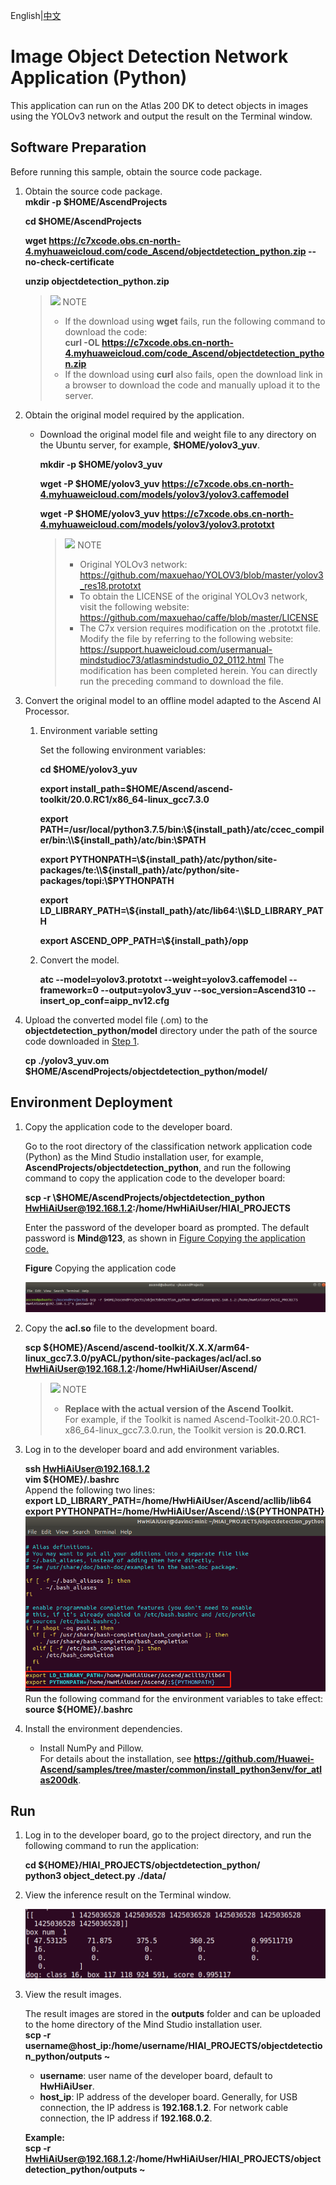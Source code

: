 English|[中文](README.md)

# Image Object Detection Network Application (Python)

This application can run on the Atlas 200 DK to detect objects in images using the YOLOv3 network and output the result on the Terminal window.

## Software Preparation

Before running this sample, obtain the source code package.

1. <a name="zh-cn_topic_0228757084_section8534138124114"></a>Obtain the source code package.   
   **mkdir -p $HOME/AscendProjects**
   
   **cd $HOME/AscendProjects**
   
   **wget https://c7xcode.obs.cn-north-4.myhuaweicloud.com/code_Ascend/objectdetection_python.zip --no-check-certificate**
   
   **unzip objectdetection_python.zip**
   
   > ![](public_sys-resources/icon-note.gif) NOTE
   > - If the download using **wget** fails, run the following command to download the code:   
   **curl -OL https://c7xcode.obs.cn-north-4.myhuaweicloud.com/code_Ascend/objectdetection_python.zip**
   > - If the download using **curl** also fails, open the download link in a browser to download the code and manually upload it to the server.

2. <a name="zh-cn_topic_0219108795_li2074865610364"></a>Obtain the original model required by the application.
   
   - Download the original model file and weight file to any directory on the Ubuntu server, for example, **$HOME/yolov3_yuv**.
     
     **mkdir -p $HOME/yolov3_yuv**
     
     **wget -P $HOME/yolov3_yuv https://c7xcode.obs.cn-north-4.myhuaweicloud.com/models/yolov3/yolov3.caffemodel**
     
     **wget -P $HOME/yolov3_yuv https://c7xcode.obs.cn-north-4.myhuaweicloud.com/models/yolov3/yolov3.prototxt**
     
     > ![](public_sys-resources/icon-note.gif) NOTE
     > - Original YOLOv3 network: https://github.com/maxuehao/YOLOV3/blob/master/yolov3_res18.prototxt
     > - To obtain the LICENSE of the original YOLOv3 network, visit the following website: https://github.com/maxuehao/caffe/blob/master/LICENSE
     > - The C7x version requires modification on the .prototxt file. Modify the file by referring to the following website: https://support.huaweicloud.com/usermanual-mindstudioc73/atlasmindstudio_02_0112.html
	 The modification has been completed herein. You can directly run the preceding command to download the file.

3. Convert the original model to an offline model adapted to the Ascend AI Processor.
   
   1. Environment variable setting
      
      Set the following environment variables:
      
      **cd \$HOME/yolov3_yuv**
      
      **export install_path=\$HOME/Ascend/ascend-toolkit/20.0.RC1/x86_64-linux_gcc7.3.0** 
      
      **export PATH=/usr/local/python3.7.5/bin:\\${install_path}/atc/ccec_compiler/bin:\\${install_path}/atc/bin:\\$PATH** 
      
      **export PYTHONPATH=\\${install_path}/atc/python/site-packages/te:\\${install_path}/atc/python/site-packages/topi:\\$PYTHONPATH** 
      
      **export LD_LIBRARY_PATH=\\${install_path}/atc/lib64:\\$LD_LIBRARY_PATH**  
      
      **export ASCEND_OPP_PATH=\\${install_path}/opp**
   
   2. Convert the model.
      
      **atc --model=yolov3.prototxt --weight=yolov3.caffemodel --framework=0 --output=yolov3_yuv --soc_version=Ascend310 --insert_op_conf=aipp_nv12.cfg**

4. Upload the converted model file (.om) to the **objectdetection_python/model** directory under the path of the source code downloaded in [Step 1](#zh-cn_topic_0219108795_li953280133816).
   
   **cp ./yolov3_yuv.om \$HOME/AscendProjects/objectdetection_python/model/**

## Environment Deployment<a name="zh-cn_topic_0228757083_section1759513564117"></a>

1. Copy the application code to the developer board.
   
   Go to the root directory of the classification network application code \(Python\) as the Mind Studio installation user, for example, **AscendProjects/objectdetection_python**, and run the following command to copy the application code to the developer board:
   
   **scp -r \\$HOME/AscendProjects/objectdetection_python HwHiAiUser@192.168.1.2:/home/HwHiAiUser/HIAI\_PROJECTS**
   
   Enter the password of the developer board as prompted. The default password is **Mind@123**, as shown in [Figure Copying the application code.](#zh-cn_topic_0228757083_zh-cn_topic_0198304761_fig1660453512014)
   
   **Figure** Copying the application code<a name="zh-cn_topic_0228757083_zh-cn_topic_0198304761_fig1660453512014"></a>
   
   ![](figures/zh-cn_image_0228832431.png)

2. Copy the **acl.so** file to the development board.
   
   **scp ${HOME}/Ascend/ascend-toolkit/X.X.X/arm64-linux_gcc7.3.0/pyACL/python/site-packages/acl/acl.so HwHiAiUser@192.168.1.2:/home/HwHiAiUser/Ascend/**
   
   > ![](public_sys-resources/icon-note.gif) NOTE   
   >- **Replace  with the actual version of the Ascend Toolkit.**   
      For example, if the Toolkit is named Ascend-Toolkit-20.0.RC1-x86_64-linux_gcc7.3.0.run, the Toolkit version is **20.0.RC1**.

3. Log in to the developer board and add environment variables.
   
   **ssh HwHiAiUser@192.168.1.2**  
   **vim \${HOME}/.bashrc**   
   Append the following two lines:   
   **export LD_LIBRARY_PATH=/home/HwHiAiUser/Ascend/acllib/lib64**   
   **export PYTHONPATH=/home/HwHiAiUser/Ascend/:\\${PYTHONPATH}**
   ![](figures/pythonpath.png)   
   Run the following command for the environment variables to take effect:   
   **source \${HOME}/.bashrc**

4. Install the environment dependencies.
   
   - Install NumPy and Pillow.   
       For details about the installation, see **https://github.com/Huawei-Ascend/samples/tree/master/common/install_python3env/for_atlas200dk**.

## Run

1. Log in to the developer board, go to the project directory, and run the following command to run the application:
   
   **cd \${HOME}/HIAI_PROJECTS/objectdetection_python/**   
   **python3 object_detect.py ./data/**

2. View the inference result on the Terminal window.
   
   ![image-20200725185820768](figures/obj_res.png)

3. View the result images.
   
   The result images are stored in the **outputs** folder and can be uploaded to the home directory of the Mind Studio installation user.   
   **scp -r username@host\_ip:/home/username/HIAI\_PROJECTS/objectdetection_python/outputs \~**
   
   - **username**: user name of the developer board, default to **HwHiAiUser**.
   - **host\_ip**: IP address of the developer board. Generally, for USB connection, the IP address is **192.168.1.2**. For network cable connection, the IP address if **192.168.0.2**.
   
   **Example:**   
    **scp -r HwHiAiUser@192.168.1.2:/home/HwHiAiUser/HIAI\_PROJECTS/objectdetection_python/outputs \~** 